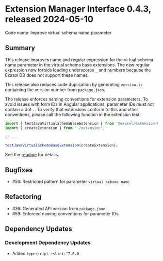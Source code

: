 # Extension Manager Interface 0.4.3, released 2024-05-10

Code name: Improve virtual schema name parameter

## Summary

This release improves name and regular expression for the virtual schema name parameter in the virtual schema base extensions. The new regular expression now forbids leading underscores `_` and numbers because the Exasol DB does not support these names.

This release also reduces code duplication by generating `version.ts` containing the version number from `package.json`.

The release enforces naming conventions for extension parameters. To avoid issues with form IDs in Angular applications, parameter IDs must not contain a dot `.`. To verify that extensions conform to this and other conventions, please call the following function in the extension test:

```ts
import { testJavaVirtualSchemaBaseExtension } from '@exasol/extension-manager-interface/dist/base-vs-test/vsTestBase';
import { createExtension } from "./extension";

// ...

testJavaVirtualSchemaBaseExtension(createExtension);
```

See the [readme](../../README.md#testing-extensions) for details.

## Bugfixes

* #56: Restricted pattern for parameter  `virtual schema name`

## Refactoring

* #36: Generated API version from `package.json`
* #59: Enforced naming conventions for parameter IDs

## Dependency Updates

### Development Dependency Updates

* Added `typescript-eslint:^7.8.0`
